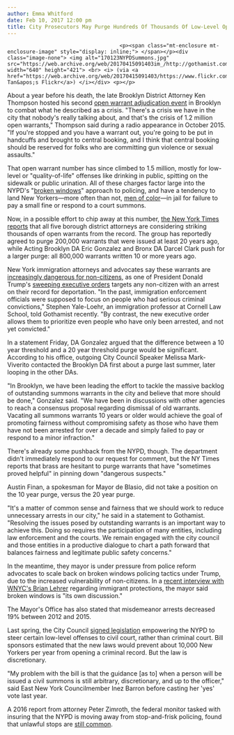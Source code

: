 ```yaml
---
author: Emma Whitford
date: Feb 10, 2017 12:00 pm
title: City Prosecutors May Purge Hundreds Of Thousands Of Low-Level Open Warrants
---
```


	
										<p><span class="mt-enclosure mt-enclosure-image" style="display: inline;"> </span></p><div class="image-none"> <img alt="170123NYPDSummons.jpg" src="https://web.archive.org/web/20170415091403im_/http://gothamist.com/attachments/nyc_ewhitford/170123NYPDSummons.jpg" width="640" height="421"> <br> <i> (via <a href="https://web.archive.org/web/20170415091403/https://www.flickr.com/photos/dtanist/">David Tan&apos;s Flickr</a>) </i></div> <p></p>

<p>About a year before his death, the late Brooklyn District Attorney Ken Thompson hosted his second <a href="https://web.archive.org/web/20170415091403/http://gothamist.com/2015/09/08/brooklyn_warrant_crisis.php">open warrant adjudication event</a> in Brooklyn to combat what he described as a crisis. &quot;There&apos;s a crisis we have in the city that nobody&apos;s really talking about, and that&apos;s the crisis of 1.2 million open warrants,&quot; Thompson said during a radio appearance in October 2015. &quot;If you&apos;re stopped and you have a warrant out, you&apos;re going to be put in handcuffs and brought to central booking, and I think that central booking should be reserved for folks who are committing gun violence or sexual assaults.&quot;</p>

<p>That open warrant number has since climbed to 1.5 million, mostly for low-level or &quot;quality-of-life&quot; offenses like drinking in public, spitting on the sidewalk or public urination. All of these charges factor large into the NYPD&apos;s &quot;<a href="https://web.archive.org/web/20170415091403/http://gothamist.com/tags/brokenwindows">broken windows</a>&quot; approach to policing, and have a tendency to land New Yorkers&#x2014;more often than not, <a href="https://web.archive.org/web/20170415091403/http://gothamist.com/2015/01/07/broken_windows_forever.php">men of color</a>&#x2014;in jail for failure to pay a small fine or respond to a court summons. </p>

<p>Now, in a possible effort to chip away at this number, <a href="https://web.archive.org/web/20170415091403/https://www.nytimes.com/2017/02/09/nyregion/a-plan-to-prune-the-citys-thicket-of-warrants-for-petty-offenses.html?rref=collection%2Fsectioncollection%2Fnyregion&amp;_r=0">the New York Times reports</a> that all five borough district attorneys are considering striking thousands of open warrants from the record. The group has reportedly agreed to purge 200,000 warrants that were issued at least 20 years ago, while Acting Brooklyn DA Eric Gonzalez and Bronx DA Darcel Clark push for a larger purge: all 800,000 warrants written 10 or more years ago. </p>

<p>New York immigration attorneys and advocates say these warrants are <a href="https://web.archive.org/web/20170415091403/http://gothamist.com/2017/01/27/sanctuary_city_nyc_trump.php">increasingly dangerous for non-citizens</a>, as one of President Donald Trump&apos;s <a href="https://web.archive.org/web/20170415091403/http://gothamist.com/2017/01/25/trump_sanctuary_cities.php">sweeping executive orders</a> targets any non-citizen with an arrest on their record for deportation. &quot;In the past, immigration enforcement officials were supposed to focus on people who had serious criminal convictions,&quot; Stephen Yale-Loehr, an immigration professor at Cornell Law School, told Gothamist recently. &quot;By contrast, the new executive order allows them to prioritize even people who have only been arrested, and not yet convicted.&quot;</p>

<p>In a statement Friday, DA Gonzalez argued that the difference between a 10 year threshold and a 20 year threshold purge would be significant. According to his office, outgoing City Council Speaker Melissa Mark-Viverito contacted the Brooklyn DA first about a purge last summer, later looping in the other DAs. </p>

<p>&quot;In Brooklyn, we have been leading the effort to tackle the massive backlog of outstanding summons warrants in the city and believe that more should be done,&quot; Gonzalez said. &quot;We have been in discussions with other agencies to reach a consensus proposal regarding dismissal of old warrants. Vacating all summons warrants 10 years or older would achieve the goal of promoting fairness without compromising safety as those who have them have not been arrested for over a decade and simply failed to pay or respond to a minor infraction.&quot; </p>

<p>There&apos;s already some pushback from the NYPD, though. The department didn&apos;t immediately respond to our request for comment, but the NY Times reports that brass are hesitant to purge warrants that have &quot;sometimes proved helpful&quot; in pinning down &quot;dangerous suspects.&quot; </p>

<p>Austin Finan, a spokesman for Mayor de Blasio, did not take a position on the 10 year purge, versus the 20 year purge. </p>

<p>&quot;It&apos;s a matter of common sense and fairness that we should work to reduce unnecessary arrests in our city,&quot; he said in a statement to Gothamist. &quot;Resolving the issues posed by outstanding warrants is an important way to achieve this. Doing so requires the participation of many entities, including law enforcement and the courts. We remain engaged with the city council and those entities in a productive dialogue to chart a path forward that balances fairness and legitimate public safety concerns.&quot; </p>

<p>In the meantime, they mayor is under pressure from police reform advocates to scale back on broken windows policing tactics under Trump, due to the increased vulnerability of non-citizens. In a <a href="https://web.archive.org/web/20170415091403/http://www.wnyc.org/story/askthemayor-staten-island-edition/">recent interview with WNYC&apos;s Brian Lehrer</a> regarding immigrant protections, the mayor said broken windows is &quot;its own discussion.&quot; </p>

<p>The Mayor&apos;s Office has also stated that misdemeanor arrests decreased 19% between 2012 and 2015. </p>

<p>Last spring, the City Council <a href="https://web.archive.org/web/20170415091403/http://gothamist.com/2016/05/25/nyc_decriminalized_low_level_offenses.php">signed legislation</a> empowering the NYPD to steer certain low-level offenses to civil court, rather than criminal court. Bill sponsors estimated that the new laws would prevent about 10,000 New Yorkers per year from opening a criminal record. But the law is discretionary. </p>

<p>&quot;My problem with the bill is that the guidance [as to] when a person will be issued a civil summons is still arbitrary, discretionary, and up to the officer,&quot; said East New York Councilmember Inez Barron before casting her &apos;yes&apos; vote last year. </p>

<p>A 2016 report from attorney Peter Zimroth, the federal monitor tasked with insuring that the NYPD is moving away from stop-and-frisk policing, found that unlawful stops are <a href="https://web.archive.org/web/20170415091403/http://gothamist.com/2016/02/16/some_police_are_still_making_uncons.php">still common</a>. </p>					
										
									
				